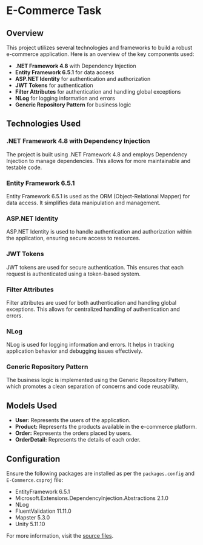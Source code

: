 # E-Commerce Task

## Overview
This project utilizes several technologies and frameworks to build a robust e-commerce application. Here is an overview of the key components used:

- **.NET Framework 4.8** with Dependency Injection
- **Entity Framework 6.5.1** for data access
- **ASP.NET Identity** for authentication and authorization
- **JWT Tokens** for authentication
- **Filter Attributes** for authentication and handling global exceptions
- **NLog** for logging information and errors
- **Generic Repository Pattern** for business logic

## Technologies Used

### .NET Framework 4.8 with Dependency Injection
The project is built using .NET Framework 4.8 and employs Dependency Injection to manage dependencies. This allows for more maintainable and testable code.

### Entity Framework 6.5.1
Entity Framework 6.5.1 is used as the ORM (Object-Relational Mapper) for data access. It simplifies data manipulation and management.

### ASP.NET Identity
ASP.NET Identity is used to handle authentication and authorization within the application, ensuring secure access to resources.

### JWT Tokens
JWT tokens are used for secure authentication. This ensures that each request is authenticated using a token-based system.

### Filter Attributes
Filter attributes are used for both authentication and handling global exceptions. This allows for centralized handling of authentication and errors.

### NLog
NLog is used for logging information and errors. It helps in tracking application behavior and debugging issues effectively.

### Generic Repository Pattern
The business logic is implemented using the Generic Repository Pattern, which promotes a clean separation of concerns and code reusability.

## Models Used
- **User:** Represents the users of the application.
- **Product:** Represents the products available in the e-commerce platform.
- **Order:** Represents the orders placed by users.
- **OrderDetail:** Represents the details of each order.

## Configuration
Ensure the following packages are installed as per the `packages.config` and `E-Commerce.csproj` file:
- EntityFramework 6.5.1
- Microsoft.Extensions.DependencyInjection.Abstractions 2.1.0
- NLog
- FluentValidation 11.11.0
- Mapster 5.3.0
- Unity 5.11.10

For more information, visit the [source files](https://github.com/OmarYassin22/E-Commerce-Task).
